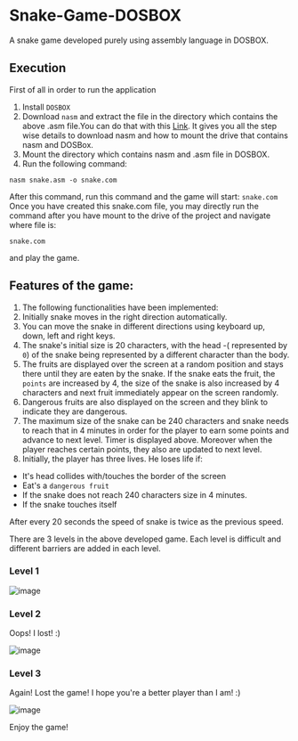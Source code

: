 # Snake-Game-DOSBOX
A snake game developed purely using assembly language in DOSBOX. 

## Execution
First of all in order to run the application
1. Install `DOSBOX`
2. Download `nasm` and extract the file in the directory which contains the above .asm file.You can do that with this [Link](https://theiteducation.com/how-to-install-nasm-on-windows-10-how-to-type-and-run-assembly-language-program/). It gives you all the step wise details to download nasm and how to mount the drive that contains nasm and DOSBox.
3. Mount the directory which contains nasm and .asm file in DOSBOX.
4. Run the following command:


`nasm snake.asm -o snake.com`


After this command, run this command and the game will start:
`snake.com`
Once you have created this snake.com file, you may directly run the command after you have mount to the drive of the project and navigate where file is:


`snake.com` 

and play the game.

## Features of the game:
1. The following functionalities have been implemented:
1. Initially snake moves in the right direction automatically.
2. You can move the snake in different directions using keyboard up, down, left and right keys.
3. The snake's initial size is 20 characters, with the head -( represented by `0`) of the snake being represented by a different character than the body.
4. The fruits are displayed over the screen at a random position and stays there until they are eaten by the snake. If the snake eats the fruit, the `points` are increased by 4,  the size of the snake is also increased by 4 characters and next fruit immediately appear on the screen randomly.
5. Dangerous fruits are also displayed on the screen and they blink to indicate they are dangerous.
6. The maximum size of the snake can be 240 characters and snake needs to reach that in 4 minutes in order for the player to earn some points and advance to next level. Timer is displayed above. Moreover when the player reaches certain points, they also are updated to next level.
7. Initially, the player has three lives. He loses life if:
* It's head collides with/touches the border of the screen
* Eat's a `dangerous fruit` 
* If the snake does not reach 240 characters size in 4 minutes.
* If the snake touches itself


After every 20 seconds the speed of snake is twice as the previous speed.


There are 3 levels in the above developed game. Each level is difficult and different barriers are added in each level.

### Level 1
![image](https://user-images.githubusercontent.com/68595241/121787749-7242e980-cbe1-11eb-9c90-ef67f876871b.png)
### Level 2
Oops! I lost! :)


![image](https://user-images.githubusercontent.com/68595241/121786655-b67ebb80-cbda-11eb-8358-20b4361c27af.png)
### Level 3
Again! Lost the game! I hope you're a better player than I am! :)


![image](https://user-images.githubusercontent.com/68595241/121787789-acac8680-cbe1-11eb-9741-8e447fac7b51.png)

Enjoy the game!




